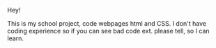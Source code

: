 Hey!

This is my school project, code webpages html and CSS. 
I don't have coding experience so if you can see bad code ext. please tell, so I can learn.

